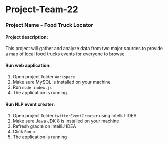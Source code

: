 # Project-Team-22

### Project Name - Food Truck Locator

#### Project description:

This project will gather and analyze data from two major sources to provide a map of local food
trucks events for everyone to browse.

#### Run web application:

1. Open project folder `Workspace`
2. Make sure MySQL is installed on your machine
3. Run `node index.js`
4. The application is running 

#### Run NLP event creater:

1. Open project folder `twitterEventCreater` using IntelliJ IDEA
2. Make sure Java JDK 8 is installed on your machine
3. Refresh gradle on IntelliJ IDEA
4. Click `Run >`
5. The application is running
